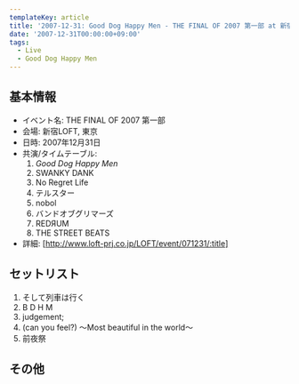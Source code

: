 ```yaml
---
templateKey: article
title: '2007-12-31: Good Dog Happy Men - THE FINAL OF 2007 第一部 at 新宿LOFT'
date: '2007-12-31T00:00:00+09:00'
tags:
  - Live
  - Good Dog Happy Men
---
```

## 基本情報

* イベント名: THE FINAL OF 2007 第一部
* 会場: 新宿LOFT, 東京
* 日時: 2007年12月31日
* 共演/タイムテーブル:
  1. *Good Dog Happy Men*
  1. SWANKY DANK
  1. No Regret Life
  1. テルスター
  1. nobol
  1. バンドオブグリマーズ
  1. REDЯUM
  1. THE STREET BEATS
* 詳細: [http://www.loft-prj.co.jp/LOFT/event/071231/:title] 

## セットリスト

1. そして列車は行く
1. B D H M
1. judgement;
1. (can you feel?) ～Most beautiful in the world～
1. 前夜祭

## その他

